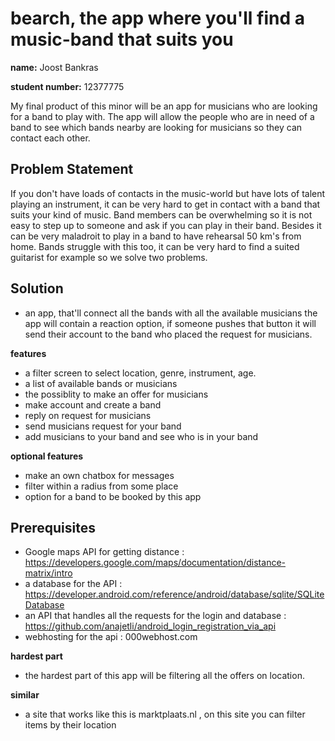 # bearch, the app where you'll find a music-band that suits you

__name:__ Joost Bankras

__student number:__ 12377775

My final product of this minor will be an app for musicians who are looking for a band to play with. The app will allow the people who are in need of a band to see which bands nearby are looking for musicians so they can contact each other.

## Problem Statement

If you don't have loads of contacts in the music-world but have lots of talent playing an instrument, it can be very hard to get in contact with a band that suits your kind of music. Band members can be overwhelming so it is not easy to step up to someone and ask if you can play in their band. Besides it can be very maladroit to play in a band to have rehearsal 50 km's from home. Bands struggle with this too, it can be very hard to find a suited guitarist for example so we solve two problems.

## Solution

- an app, that'll connect all the bands with all the available musicians the app will contain a reaction option, if someone pushes that button it will send their account to the band who placed the request for musicians.

__features__
- a filter screen to select location, genre, instrument, age.
- a list of available bands or musicians
- the possiblity to make an offer for musicians
- make account and create a band
- reply on request for musicians
- send musicians request for your band
- add musicians to your band and see who is in your band

__optional features__
- make an own chatbox for messages
- filter within a radius from some place
- option for a band to be booked by this app

## Prerequisites

- Google maps API for getting distance : https://developers.google.com/maps/documentation/distance-matrix/intro
- a database for the API : https://developer.android.com/reference/android/database/sqlite/SQLiteDatabase
- an API that handles all the requests for the login and database : https://github.com/anajetli/android_login_registration_via_api
- webhosting for the api : 000webhost.com

__hardest part__
- the hardest part of this app will be filtering all the offers on location.

__similar__
- a site that works like this is marktplaats.nl , on this site you can filter items by their location
